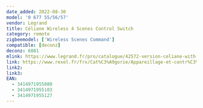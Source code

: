 ```yaml
---
date_added: 2022-08-30
model: '0 677 55/56/57'
vendor: Legrand
title: Céliane Wireless 4 Scenes Control Switch
category: remote
zigbeemodel: ['Wireless Scenes Command']
compatible: [deconz]
deconz: 6081
mlink: https://www.legrand.fr/pro/catalogue/42572-version-celiane-with-netatmo/commande-sans-fils-4-scenarios-pour-installation-connectee-celiane-with-netatmo-blanc
link: https://www.rexel.fr/frx/Cat%C3%A9gorie/Appareillage-et-contr%C3%B4le-du-b%C3%A2timent/Automatisme-du-b%C3%A2timent/Commande-et-automatisme-radio/Commande-sans-fil-4-sc%C3%A9narios-C%C3%A9liane-with-Netatmo---blanc/LEG067755/p/72448198
link2: 
link3: 
EAN: 
  - 3414971955080
  - 3414971955103
  - 3414971955127
---
```

